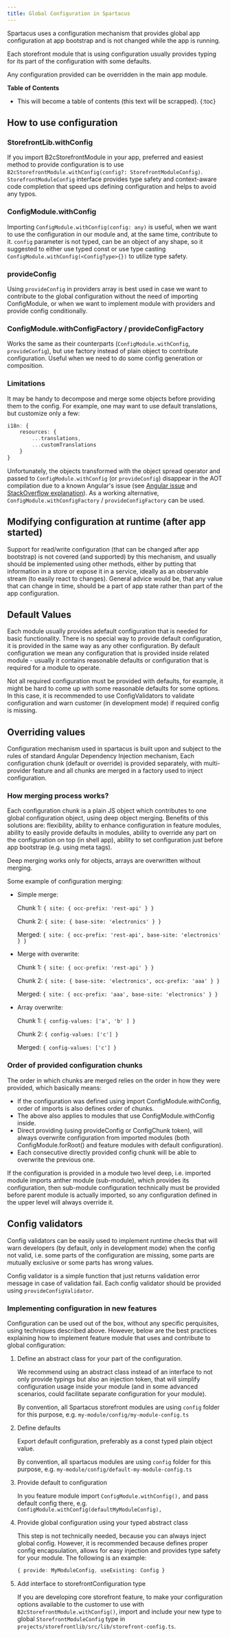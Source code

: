 ```yaml
---
title: Global Configuration in Spartacus
---
```


Spartacus uses a configuration mechanism that provides global app configuration at app bootstrap and is not changed while the app is running.

Each storefront module that is using configuration usually provides typing for its part of the configuration with some defaults.

Any configuration provided can be overridden in the main app module.

**Table of Contents**

- This will become a table of contents (this text will be scrapped).
{:toc}

## How to use configuration

### StorefrontLib.withConfig

If you import B2cStorefrontModule in your app, preferred and easiest method to provide configuration is to use `B2cStorefrontModule.withConfig(config?: StorefrontModuleConfig)`.
`StorefrontModuleConfig` interface provides type safety and context-aware code completion that speed ups defining configuration and helps to avoid any typos.

### ConfigModule.withConfig

Importing `ConfigModule.withConfig(config: any)` is useful, when we want to use the configuration in our module and, at the same time, contribute to it.
`config` parameter is not typed, can be an object of any shape, so it suggested to either use typed const or use type casting `ConfigModule.withConfig(<ConfigType>{})` to utilize type safety.

### provideConfig

Using `provideConfig` in providers array is best used in case we want to contribute to the global configuration without the need of
importing ConfigModule, or when we want to implement module with providers and provide config conditionally.

### ConfigModule.withConfigFactory / provideConfigFactory

Works the same as their counterparts (`ConfigModule.withConfig`, `provideConfig`), but use factory instead of plain object to contribute configuration. Useful when we need to do some config generation or composition.

### Limitations

It may be handy to decompose and merge some objects before providing them to the config. For example, one may want to use default translations, but customize only a few:

```typescript
i18n: {
    resources: {
        ...translations,
        ...customTranslations
    }
}
```

Unfortunately, the objects transformed with the object spread operator and passed to `ConfigModule.withConfig` (or `provideConfig`) disappear  in the AOT compilation due to a known Angular's issue (see [Angular issue](https://github.com/angular/angular/issues/28078) and [StackOverflow explanation](https://stackoverflow.com/questions/50141412/when-using-aot-changes-to-objects-passed-to-forroot-are-discarded-when-injected)). As a working alternative, `ConfigModule.withConfigFactory` / `provideConfigFactory` can be used.

## Modifying configuration at runtime (after app started)

Support for read/write configuration (that can be changed after app bootstrap) is not covered (and supported) by this mechanism, and usually
should be implemented using other methods, either by putting that information in a store or expose it in a service,
ideally as an observable stream (to easily react to changes).
General advice would be, that any value that can change in time, should be a part of app state rather than part of the app configuration.

## Default Values

Each module usually provides adefault configuration that is needed for basic functionality. There is no special way to
provide default configuration, it is provided in the same way as any other configuration.
By default configuration we mean any configuration that is provided inside related module - usually it contains reasonable defaults or configuration that
is required for a module to operate.

Not all required configuration must be provided with defaults, for example, it might be hard to come up with some reasonable
defaults for some options. In this case, it is recommended to use ConfigValidators to validate configuration and warn customer (in development mode)
if required config is missing.

## Overriding values

Configuration mechanism used in spartacus is built upon and subject to the rules of standard Angular Dependency Injection mechanism,
Each configuration chunk (default or override) is provided separately, with multi-provider feature and all chunks are merged
in a factory used to inject configuration.

### How merging process works?

Each configuration chunk is a plain JS object which contributes to one global configuration object, using deep object merging.
Benefits of this solutions are: flexibility, ability to enhance configuration in feature modules, ability to easily provide defaults
in modules, ability to override any part on the configuration on top (in shell app), ability to set configuration just before app bootstrap (e.g. using meta tags).

Deep merging works only for objects, arrays are overwritten without merging.

Some example of configuration merging:

- Simple merge:

    Chunk 1: `{ site: { occ-prefix: 'rest-api' } }`

    Chunk 2: `{ site: { base-site: 'electronics' } }`

    Merged: `{ site: { occ-prefix: 'rest-api', base-site: 'electronics' } }`

- Merge with overwrite:

    Chunk 1: `{ site: { occ-prefix: 'rest-api' } }`

    Chunk 2: `{ site: { base-site: 'electronics', occ-prefix: 'aaa' } }`

    Merged: `{ site: { occ-prefix: 'aaa', base-site: 'electronics' } }`

- Array overwrite:

    Chunk 1: `{ config-values: ['a', 'b' ] }`

    Chunk 2: `{ config-values: ['c'] }`

    Merged: `{ config-values: ['c'] }`

### Order of provided configuration chunks

The order in which chunks are merged relies on the order in how they were provided, which basically means:

- If the configuration was defined using import ConfigModule.withConfig, order of imports is also defines order of chunks.
- The above also applies to modules that use ConfigModule.withConfig inside.
- Direct providing (using provideConfig or ConfigChunk token), will always overwrite configuration from imported modules (both ConfigModule.forRoot() and feature modules with default configuration).
- Each consecutive directly provided config chunk will be able to overwrite the previous one.

If the configuration is provided in a module two level deep, i.e. imported module imports anther module (sub-module), which provides its
configuration, then sub-module configuration technically must be provided before parent module is actually imported, so any configuration defined in the upper level
will always override it.

## Config validators

Config validators can be easily used to implement runtime checks that will warn developers (by default, only in development mode)
when the config not valid, i.e. some parts of the configuration are missing, some parts are mutually exclusive or some parts has wrong values.

Config validator is a simple function that just returns validation error message in case of validation fail.
Each config validator should be provided using `provideConfigValidator`.

### Implementing configuration in new features

Configuration can be used out of the box, without any specific perquisites, using techniques described above.
However, below are the best practices explaining how to implement feature module that uses and contribute to global configuration:

1. Define an abstract class for your part of the configuration.

    We recommend using an abstract class instead of an interface to not only provide typings but also an injection token, that will simplify configuration usage inside your module (and in some advanced scenarios, could facilitate separate configuration for your module).

    By convention, all Spartacus storefront modules are using `config` folder for this purpose, e.g. `my-module/config/my-module-config.ts`

2. Define defaults

    Export default configuration, preferably as a const typed plain object value.  

    By convention, all spartacus modules are using `config` folder for this purpose, e.g. `my-module/config/default-my-module-config.ts`

3. Provide default to configuration

    In you feature module import `ConfigModule.withConfig(),` and pass default config there, e.g. `ConfigModule.withConfig(defaultMyModuleConfig),`

4. Provide global configuration using your typed abstract class

    This step is not technically needed, because you can always inject global config. However, it is recommended because defines proper config encapsulation, allows for easy injection and provides type safety for your module. The following is an example:

    ```typescript
    { provide: MyModuleConfig, useExisting: Config }
    ```

5. Add interface to storefrontConfiguration type

    If you are developing core storefront feature, to make your configuration options available to the customer to use with `B2cStorefrontModule.withConfig()`, import and include your new type to global `StorefrontModuleConfig` type in `projects/storefrontlib/src/lib/storefront-config.ts`.
